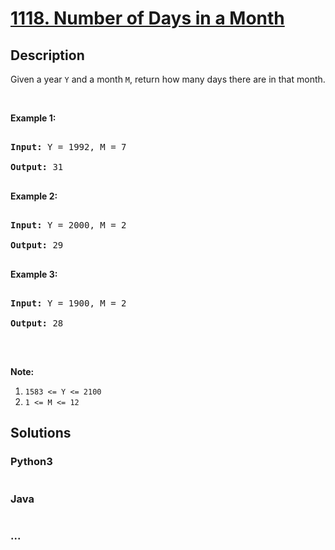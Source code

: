 # [1118. Number of Days in a Month](https://leetcode.com/problems/number-of-days-in-a-month)



## Description

<p>Given a year <code>Y</code> and a month <code>M</code>, return how many days there are in that month.</p>



<p>&nbsp;</p>



<p><strong>Example 1:</strong></p>



<pre>

<strong>Input: </strong>Y = <span id="example-input-1-1">1992</span>, M = <span id="example-input-1-2">7</span>

<strong>Output: </strong><span id="example-output-1">31</span>

</pre>



<p><strong>Example 2:</strong></p>



<pre>

<strong>Input: </strong>Y = <span id="example-input-2-1">2000</span>, M = <span id="example-input-2-2">2</span>

<strong>Output: </strong><span id="example-output-2">29</span>

</pre>



<p><strong>Example 3:</strong></p>



<pre>

<strong>Input: </strong>Y = <span id="example-input-3-1">1900</span>, M = <span id="example-input-3-2">2</span>

<strong>Output: </strong><span id="example-output-3">28</span>

</pre>



<p>&nbsp;</p>



<p><strong>Note:</strong></p>



<ol>
	<li><code>1583 &lt;= Y &lt;= 2100</code></li>
	<li><code>1 &lt;= M &lt;= 12</code></li>
</ol>



## Solutions

<!-- tabs:start -->

### **Python3**

```python

```

### **Java**

```java

```

### **...**

```

```

<!-- tabs:end -->
